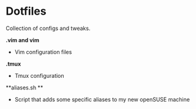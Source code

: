 Dotfiles
======================================

Collection of configs and tweaks.


**.vim and vim**

- Vim configuration files


**.tmux**

- Tmux configuration

**aliases.sh **

- Script that adds some specific aliases to my new openSUSE machine

